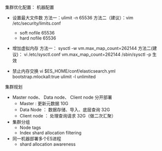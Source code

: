 集群优化配置：
机器配置
* 设置最大文件数
    方法一：ulimit -n 65536
    方法二（建议）：vim /etc/security/limits.conf
    * soft nofile 65536
    * hard nofile 65536

* 增加虚拟内存
	方法一： sysctl -w vm.max_map_count=262144
	方法二(建议)： 
		vi /etc/sysctl.conf
			vm.max_map_count=262144
		/sbin/sysctl -p 生效

* 禁止内存交换
	vi $ES_HOME/conf/elasticsearch.yml
		bootstrap.mlockall:true
		ulimit -l unlimited

集群规划
* Master node、 Data node、 Client node 分开部署
	* Master : 更新元数据  10G
	* Data Node ： 数据存储、导入、底层查询 32G
	* Client node ： 处理查询请求 32G（做二次汇聚）
* 集群分组
	* Node tags
	* Index shard allocation filtering
* 同一机器部署多个ES进程
	* shard allocation awareness